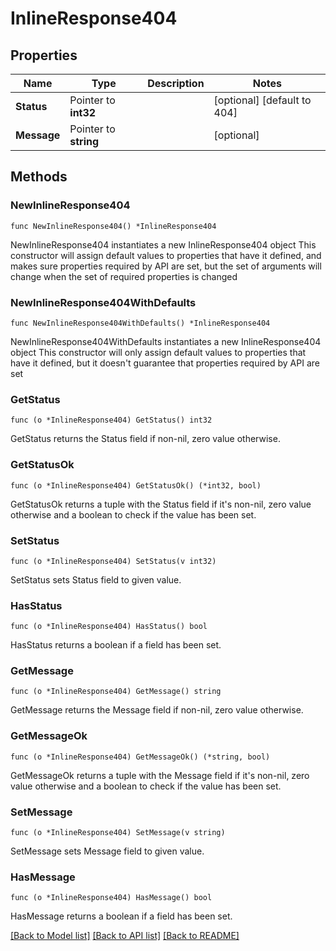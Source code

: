# InlineResponse404

## Properties

Name | Type | Description | Notes
------------ | ------------- | ------------- | -------------
**Status** | Pointer to **int32** |  | [optional] [default to 404]
**Message** | Pointer to **string** |  | [optional] 

## Methods

### NewInlineResponse404

`func NewInlineResponse404() *InlineResponse404`

NewInlineResponse404 instantiates a new InlineResponse404 object
This constructor will assign default values to properties that have it defined,
and makes sure properties required by API are set, but the set of arguments
will change when the set of required properties is changed

### NewInlineResponse404WithDefaults

`func NewInlineResponse404WithDefaults() *InlineResponse404`

NewInlineResponse404WithDefaults instantiates a new InlineResponse404 object
This constructor will only assign default values to properties that have it defined,
but it doesn't guarantee that properties required by API are set

### GetStatus

`func (o *InlineResponse404) GetStatus() int32`

GetStatus returns the Status field if non-nil, zero value otherwise.

### GetStatusOk

`func (o *InlineResponse404) GetStatusOk() (*int32, bool)`

GetStatusOk returns a tuple with the Status field if it's non-nil, zero value otherwise
and a boolean to check if the value has been set.

### SetStatus

`func (o *InlineResponse404) SetStatus(v int32)`

SetStatus sets Status field to given value.

### HasStatus

`func (o *InlineResponse404) HasStatus() bool`

HasStatus returns a boolean if a field has been set.

### GetMessage

`func (o *InlineResponse404) GetMessage() string`

GetMessage returns the Message field if non-nil, zero value otherwise.

### GetMessageOk

`func (o *InlineResponse404) GetMessageOk() (*string, bool)`

GetMessageOk returns a tuple with the Message field if it's non-nil, zero value otherwise
and a boolean to check if the value has been set.

### SetMessage

`func (o *InlineResponse404) SetMessage(v string)`

SetMessage sets Message field to given value.

### HasMessage

`func (o *InlineResponse404) HasMessage() bool`

HasMessage returns a boolean if a field has been set.


[[Back to Model list]](../README.md#documentation-for-models) [[Back to API list]](../README.md#documentation-for-api-endpoints) [[Back to README]](../README.md)


